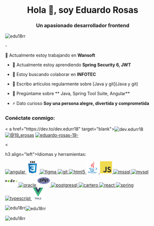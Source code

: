 <h1 align="center">Hola 👋, soy Eduardo Rosas</h1>
<h3 align="center">Un apasionado desarrollador frontend</h3>

<p align="left"> <img src="https ://komarev.com/ghpvc/?username=edu18rr&label=Profile%20views&color=0e75b6&style=flat" alt="edu18rr" /> </p> -

🔭 Actualmente estoy trabajando en **Wansoft**

- 🌱 Actualmente estoy aprendiendo **Spring Security 6, JWT**

- 👯 Estoy buscando colaborar en **INFOTEC**

- 📝 Escribo artículos regularmente sobre [Java y git](Java y git)

- 💬 Pregúntame sobre ** Java, Spring Tool Suite, Angular**

- ⚡ Dato curioso **Soy una persona alegre, divertida y comprometida**

<h3 align="left">Conéctate conmigo:</h3>
<p align="left">
< a href="https://dev.to/dev.edurr18" target="blank"><img align="center" src="https://raw.githubusercontent.com/rahuldkjain/github-profile-readme- generador/master/src/images/icons/Social/devto.svg" alt="dev.edurr18" height="30" width="40" /></a> <a href="https://twitter
. com/@19_erosas" target="blank"><img align="center" src="https://raw.githubusercontent.com/rahuldkjain/github-profile-readme-generator/master/src/images/icons/Social /twitter.svg" alt="@19_erosas" height="30" width="40" /></a>
<a href="https://linkedin.com/in/eduardo-rosas-19-" objetivo ="en blanco"><img align="center" src="https://raw.githubusercontent.com/rahuldkjain/github-profile-readme-generator/master/src/images/icons/Social/linked-in-alt .svg" alt="eduardo-rosas-19-" height="30" width="40" /></a> </p>
<

h3 align="left">Idiomas y herramientas:</h3>
<p align="left"> <a href="https://angular.io" target="_blank" rel="noreferrer"> <img src="https://angular.io/assets/images/logos /angular/angular.svg" alt="angular" width="40" height="40"/> </a> <a href="https://www.w3schools.com/css/" target="_blank " rel="noreferrer"> <img src="https://raw.githubusercontent.com/devicons/devicon/master/icons/css3/css3-original-wordmark.svg" alt="css3" width="40" altura="40"/> </a> <a href="https://www.figma.com/" target="_blank" rel="noreferrer"> <img src="https://www.vectorlogo .zone/logos/figma/figma-icon.svg" alt="figma" width="40" height="40"/> </a> <a href="https://git-scm.com/" target="_blank" rel="noreferrer"> <img src="https://www.vectorlogo.zone/logos/git-scm/git-scm-icon.svg" alt="git" width="40" altura="40"/> </a> <a href="https://www.w3.org/html/" target="_blank" rel="noreferrer"> <img src="https://raw .githubusercontent.com/devicons/devicon/master/icons/html5/html5-original-wordmark.svg" alt="html5" width="40" height="40"/> </a> <a href="https ://www.java.com" target="_blank" rel="noreferrer"> <img src="https://raw.githubusercontent.com/devicons/devicon/master/icons/java/java-original.svg " alt="java" width="40" height="40"/> </a> <a href="https://developer.mozilla.org/en-US/docs/Web/JavaScript" target=" _blank" rel="noreferrer"> <img src="https://raw.githubusercontent.com/devicons/devicon/master/icons/javascript/javascript-original.svg" alt="javascript" width="40" height ="40"/> </a> <a href="https://www.microsoft.com/en-us/sql-server" target="_blank" rel="noreferrer"> <img src="https ://www.svgrepo.com/show/303229/microsoft-sql-server-logo.svg" alt="mssql" width="40" height="40"/> </a> <a href="https ://www.mysql.com/" target="_blank" rel="noreferrer"> <img src="https://raw.githubusercontent.com/devicons/devicon/master/icons/mysql/mysql-original- marca denominativa.svg" alt="mysql" width="40" height="40"/> </a> <a href="https://nodejs.org" target="_blank" rel="noreferrer"> <img src ="https://raw.githubusercontent.com/devicons/devicon/master/icons/nodejs/nodejs-original-wordmark.svg" alt="nodejs" width="40" height="40"/> </a > <a href="https://www.oracle.com/" target="_blank" rel="noreferrer"> <img src="https://raw.githubusercontent.com/devicons/devicon/master/icons /oracle/oracle-original.svg" alt="oracle" width="40" height="40"/> </a> <a href="https://www.php.net" target="_blank" rel="noreferrer"> <img src="https://raw.githubusercontent.com/devicons/devicon/master/icons/php/php-original.svg" alt="php" width="40" height=" 40"/> </a> <a href="https://www.postgresql.org" target="_blank" rel="noreferrer"> <img src="https://raw.githubusercontent.com/devicons /devicon/master/icons/postgresql/postgresql-original-wordmark.svg" alt="postgresql" width="40" height="40"/> </a> <a href="https://postman.com " target="_blank" rel="noreferrer"> <img src="https://www.vectorlogo.zone/logos/getpostman/getpostman-icon.svg" alt="cartero" width="40" height=" 40"/> </a> <a href="https://reactjs.org/" target="_blank" rel="noreferrer"> <img src="https://raw.githubusercontent.com/devicons/ devicon/master/icons/react/react-original-wordmark.svg" alt="react" width="40" height="40"/> </a> <a href="https://spring.io/ " target="_blank" rel="noreferrer"> <img src="https://www.vectorlogo.zone/logos/springio/springio-icon.svg" alt="spring" width="40" height=" 40"/> </a> <a href="https://www.typescriptlang.org/" target="_blank" rel="noreferrer"> <img src="https://raw.githubusercontent.com/ devicons/devicon/master/icons/typescript/typescript-original.svg" alt="typescript" width="40" height="40"/> </a> <a href="https://vuejs.org/ " target="_blank" rel="noreferrer"> <img src="https://raw.githubusercontent.com/devicons/devicon/master/icons/vuejs/vuejs-original-wordmark.svg" alt="vuejs" width="40" height="40"/> </a> </p>

<p><img align="left" src="https://github-readme-stats.vercel.app/api/top-langs?username=edu18rr&show_icons=true&locale=en&layout=compact" alt="edu18rr" /> </p>

<p><img align="center" src="https://github-readme-stats.vercel.app/api?username=edu18rr&show_icons=true&locale=en" alt="edu18rr" /> </p>

<p><img align="center" src="https://github-readme-streak-stats.herokuapp.com/?user=edu18rr&" alt="edu18rr" /></p>
